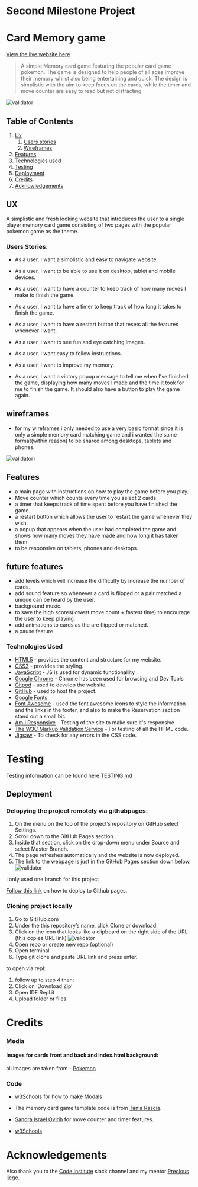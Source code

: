# Second Milestone Project

# Card Memory game

[View the live website here](https://michaeldugdale.github.io/MSP2-memory-game/)


> A simple Memory card game featuring the popular card game pokemon. The game is designed to help people of all ages improve their memory whilst also being entertaining and quick. The design is simplistic with the aim to keep focus on the cards, while the timer and move counter are easy to read but not distracting.



![validator](/assets/wireframes/MS2responsive.png)

## Table of Contents
1. [Ux](#ux)
   1. [Users stories](#users-stories)
   1. [Wireframes](#wireframes)
1. [Features](#features)
1. [Technologies used](#technologies-used)
1. [Testing](#testing)
1. [Deployment](#deployment)
1. [Credits](#Credits)
1. [Acknowledgements](#acknowledgements)

## UX
A simplistic and fresh looking website that introduces the user to a single player memory card game consisting of two pages with the popular pokemon game as the theme.


### Users Stories:
- As a user, I want a simplistic and easy to navigate website.

- As a user, I want to be able to use it on desktop, tablet and mobile devices.

- As a user, I want to have a counter to keep track of how many moves I make to finish the game.

- As a user, I want to have a timer to keep track of how long it takes to finish the game.

- As a user, I want to have a restart button that resets all the features whenever I want.

- As a user, I want to see fun and eye catching images.

- As a user, I want easy to follow instructions.

- As a user, I want to improve my memory.

- As a user, I want a victory popup message to tell me when I've finished the game, displaying how many moves I made and the time it took
for me to finish the game. It should also have a button to play the game again.

## wireframes 
- for my wireframes i only needed to use a very basic format since it is only a simple memory card matching game and i wanted the same format(within reason) to be shared among desktops, tablets and phones.

![validator](/assets/wireframes/wireframe.png))

## Features

- a main page with instructions on how to play the game before you play.
- Move counter which counts every time you select 2 cards.
- a timer that keeps track of time spent before you have finished the game.
- a restart button which allows the user to restart the game whenever they wish.
- a popup that appears when the user had completed the game and shows how many moves they have made and how long it has taken them.
- to be responsive on tablets, phones and desktops.

## future features

- add levels which will increase the difficulty by increase the number of cards.
- add sound feature so whenever a card is flipped or a pair matched a unique can be heard by the user.
- background music.
- to save the high scores(lowest move count + fastest time) to encourage the user to keep playing.
- add animations to cards as the are flipped or matched. 
- a pause feature 

### Technologies Used

- [HTML5](https://en.wikipedia.org/wiki/HTML5) - provides the content and structure for my website.
- [CSS3](https://en.wikipedia.org/wiki/Cascading_Style_Sheets) - provides the styling.
- [JavaScript](https://www.javascript.com/) - JS is used for dynamic functionallity
- [Google Chrome](https://www.google.com/chrome/) - Chrome has been used for browsing and Dev Tools
- [Gitpod](https://gitpod.io/) - used to develop the website.
- [GitHub](https://github.com/) - used to host the project.
- [Google Fonts](https://fonts.google.com/) 
- [Font Awesome](https://fontawesome.com/) - used the font awesome icons to style the information and the links in the footer, and also to make the Reservation section stand out a small bit.
- [Am I Responsive](http://ami.responsivedesign.is) - Testing of the site to make sure it's responsive
- [The W3C Markup Validation Service](https://validator.w3.org/) - For testing of all the HTML code.
- [Jigsaw](https://jigsaw.w3.org/css-validator) - To check for any errors in the CSS code.

# Testing 
Testing information can be found here [TESTING.md](TESTING.md)

## Deployment 

### Delopying the project remotely via githubpages:

1. On the menu on the top of the project’s repository on GitHub select Settings.
2. Scroll down to the GitHub Pages section.
3. Inside that section, click on the drop-down menu under Source and select Master Branch.
4. The page refreshes automatically and the website is now deployed.
5. The link to the webpage is just in the GitHub Pages section down below.
![validator](/assets/wireframes/github-pages.png)

i only used one branch for this project

 [Follow this link](https://docs.github.com/en/free-pro-team@latest/github/working-with-github-pages/configuring-a-publishing-source-for-your-github-pages-site)
on how to deploy to Github pages.

### Cloning project locally 

1. Go to GitHub.com
2. Under the this repository’s name, click Clone or download.
3. Click on the icon that looks like a clipboard on the right side of the URL (this copies URL link)
![validator](/assets/wireframes/Cloning.png)
4. Open repo or create new repo (optional)
5. Open terminal
6. Type git clone and paste URL link and press enter.

to open via repl:
 1. follow up to step 4 then:
 2.  Click on ‘Download Zip’
 3. Open IDE Repl.it
 4. Upload folder or files

# Credits

### Media

#### Images for cards front and back and index.html background:

all images are taken from - [Pokemon]( https://www.pokemon.com/uk/pokedex/) 

### Code

- [w3Schools](https://www.w3schools.com/howto/howto_css_modals.asp) for how to make Modals

- The memory card game template code is from [Tania Rascia](https://www.taniarascia.com/how-to-create-a-memory-game-super-mario-with-plain-javascript/).

- [Sandra Israel Ovirih](https://scotch.io/tutorials/how-to-build-a-memory-matching-game-in-javascript) for move counter and timer features.

- [w3Schools](https://www.w3schools.com/howto/howto_css_modals.asp )

# Acknowledgements

Also thank you to the [Code Institute](https://codeinstitute.net/) slack channel and my mentor [Precious Ijege](https://www.linkedin.com/in/precious-ijege-908a00168/).
